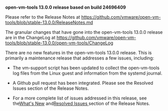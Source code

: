 **open-vm-tools 13.0.0 release based on build 24696409**

Please refer to the Release Notes at https://github.com/vmware/open-vm-tools/blob/stable-13.0.0/ReleaseNotes.md

The granular changes that have gone into the open-vm-tools 13.0.0 release are in the ChangeLog at https://github.com/vmware/open-vm-tools/blob/stable-13.0.0/open-vm-tools/ChangeLog

There are no new features in the open-vm-tools 13.0.0 release.  This is primarily a maintenance release that addresses a few issues, including:

  - The vm-support script has been updated to collect the open-vm-tools log files from the Linux guest and information from the systemd journal.

  - A Github pull request has been integrated. Please see the Resolved Issues section of the Release Notes.

- For  a more complete list of issues addressed in this release, see the[What's New](https://github.com/vmware/open-vm-tools/blob/stable-13.0.0/ReleaseNotes.md#whatsnew) and[Resolved Issues ](https://github.com/vmware/open-vm-tools/blob/stable-13.0.0/ReleaseNotes.md#resolved-issues) section of the Release Notes.

